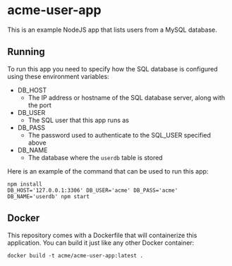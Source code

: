 # acme-user-app
This is an example NodeJS app that lists users from a MySQL database.

## Running
To run this app you need to specify how the SQL database is configured using
these environment variables:

* DB\_HOST
  * The IP address or hostname of the SQL database server, along with the port
* DB\_USER
  * The SQL user that this app runs as
* DB\_PASS
  * The password used to authenticate to the SQL\_USER specified above
* DB\_NAME
  * The database where the `userdb` table is stored

Here is an example of the command that can be used to run this app:

```
npm install
DB_HOST='127.0.0.1:3306' DB_USER='acme' DB_PASS='acme' DB_NAME='userdb' npm start
```

## Docker
This repository comes with a Dockerfile that will containerize this application.
You can build it just like any other Docker container:

```
docker build -t acme/acme-user-app:latest .
```
